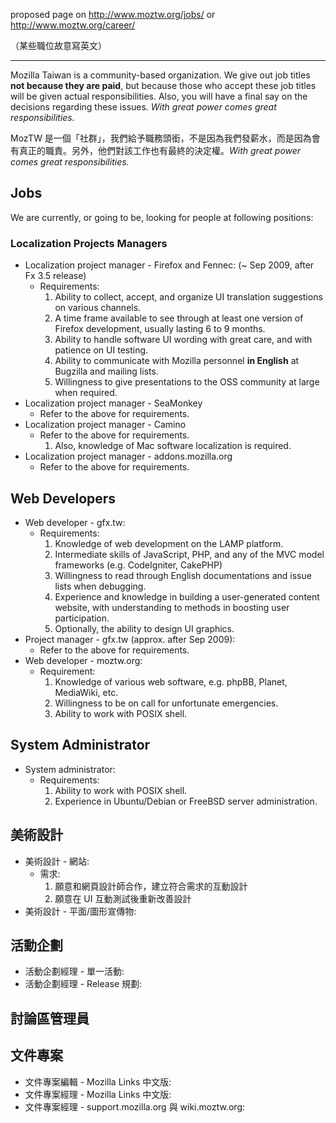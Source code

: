 proposed page on http://www.moztw.org/jobs/ or http://www.moztw.org/career/

（某些職位故意寫英文）


---


Mozilla Taiwan is a community-based organization. We give out job titles **not because they are paid**, but because those who accept these job titles will be given actual responsibilities. Also, you will have a final say on the decisions regarding these issues. _With great power comes great responsibilities._

MozTW 是一個「社群」，我們給予職務頭銜，不是因為我們發薪水，而是因為會有真正的職責。另外，他們對該工作也有最終的決定權。_With great power comes great responsibilities._

## Jobs ##

We are currently, or going to be, looking for people at following positions:

### Localization Projects Managers ###

  * Localization project manager - Firefox and Fennec: (~ Sep 2009,  after Fx 3.5 release)
    * Requirements:
      1. Ability to collect, accept, and organize UI translation suggestions on various channels.
      1. A time frame available to see through at least one version of Firefox development, usually lasting 6 to 9 months.
      1. Ability to handle software UI wording with great care, and with patience on UI testing.
      1. Ability to communicate with Mozilla personnel **in English** at Bugzilla and mailing lists.
      1. Willingness to give presentations to the OSS community at large when required.
  * Localization project manager - SeaMonkey
    * Refer to the above for requirements.
  * Localization project manager - Camino
    * Refer to the above for requirements.
      1. Also, knowledge of Mac software localization is required.
  * Localization project manager - addons.mozilla.org
    * Refer to the above for requirements.

## Web Developers ##

  * Web developer - gfx.tw:
    * Requirements:
      1. Knowledge of web development on the LAMP platform.
      1. Intermediate skills of JavaScript, PHP, and any of the MVC model frameworks (e.g. CodeIgniter, CakePHP)
      1. Willingness to read through English documentations and issue lists when debugging.
      1. Experience and knowledge in building a user-generated content website, with understanding to methods in boosting user participation.
      1. Optionally, the ability to design UI graphics.
  * Project manager - gfx.tw (approx. after Sep 2009):
    * Refer to the above for requirements.
  * Web developer - moztw.org:
    * Requirement:
      1. Knowledge of various web software, e.g. phpBB, Planet, MediaWiki, etc.
      1. Willingness to be on call for unfortunate emergencies.
      1. Ability to work with POSIX shell.

## System Administrator ##

  * System administrator:
    * Requirements:
      1. Ability to work with POSIX shell.
      1. Experience in Ubuntu/Debian or FreeBSD server administration.

## 美術設計 ##

  * 美術設計 - 網站:
    * 需求:
      1. 願意和網頁設計師合作，建立符合需求的互動設計
      1. 願意在 UI 互動測試後重新改善設計
  * 美術設計 - 平面/圖形宣傳物:

## 活動企劃 ##

  * 活動企劃經理 - 單一活動:
  * 活動企劃經理 - Release 規劃:

## 討論區管理員 ##

## 文件專案 ##

  * 文件專案編輯 - Mozilla Links 中文版:
  * 文件專案經理 - Mozilla Links 中文版:
  * 文件專案經理 - support.mozilla.org 與 wiki.moztw.org: